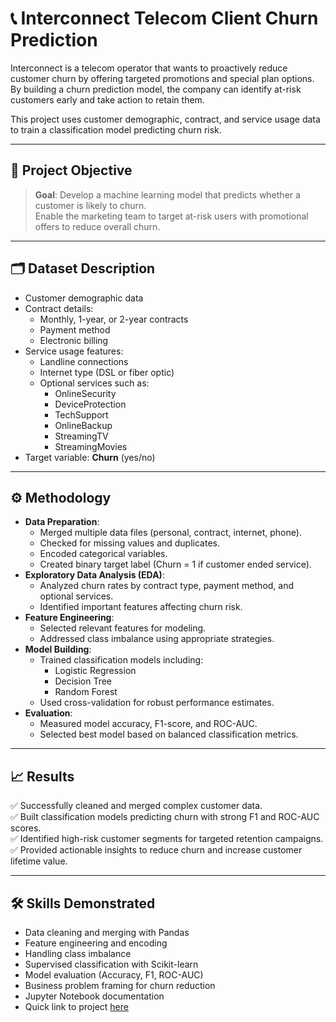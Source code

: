 # 📞 Interconnect Telecom Client Churn Prediction

Interconnect is a telecom operator that wants to proactively reduce customer churn by offering targeted promotions and special plan options. By building a churn prediction model, the company can identify at-risk customers early and take action to retain them.  

This project uses customer demographic, contract, and service usage data to train a classification model predicting churn risk.

---

## 📌 Project Objective

> **Goal**: Develop a machine learning model that predicts whether a customer is likely to churn.  
> Enable the marketing team to target at-risk users with promotional offers to reduce overall churn.

---

## 🗂️ Dataset Description

- Customer demographic data
- Contract details:
  - Monthly, 1-year, or 2-year contracts
  - Payment method
  - Electronic billing
- Service usage features:
  - Landline connections
  - Internet type (DSL or fiber optic)
  - Optional services such as:
    - OnlineSecurity
    - DeviceProtection
    - TechSupport
    - OnlineBackup
    - StreamingTV
    - StreamingMovies
- Target variable: **Churn** (yes/no)

---

## ⚙️ Methodology

- **Data Preparation**:
  - Merged multiple data files (personal, contract, internet, phone).
  - Checked for missing values and duplicates.
  - Encoded categorical variables.
  - Created binary target label (Churn = 1 if customer ended service).
- **Exploratory Data Analysis (EDA)**:
  - Analyzed churn rates by contract type, payment method, and optional services.
  - Identified important features affecting churn risk.
- **Feature Engineering**:
  - Selected relevant features for modeling.
  - Addressed class imbalance using appropriate strategies.
- **Model Building**:
  - Trained classification models including:
    - Logistic Regression
    - Decision Tree
    - Random Forest
  - Used cross-validation for robust performance estimates.
- **Evaluation**:
  - Measured model accuracy, F1-score, and ROC-AUC.
  - Selected best model based on balanced classification metrics.

---

## 📈 Results

✅ Successfully cleaned and merged complex customer data.  
✅ Built classification models predicting churn with strong F1 and ROC-AUC scores.  
✅ Identified high-risk customer segments for targeted retention campaigns.  
✅ Provided actionable insights to reduce churn and increase customer lifetime value.

---

## 🛠️ Skills Demonstrated

- Data cleaning and merging with Pandas
- Feature engineering and encoding
- Handling class imbalance
- Supervised classification with Scikit-learn
- Model evaluation (Accuracy, F1, ROC-AUC)
- Business problem framing for churn reduction
- Jupyter Notebook documentation
- Quick link to project [here](https://github.com/Jolay96/TripleTenProjects-/blob/main/Telecome%20Modeling%20Predicting%20Churn/Telecom%20Modeling%20Predicting%20Churn%20project.ipynb)